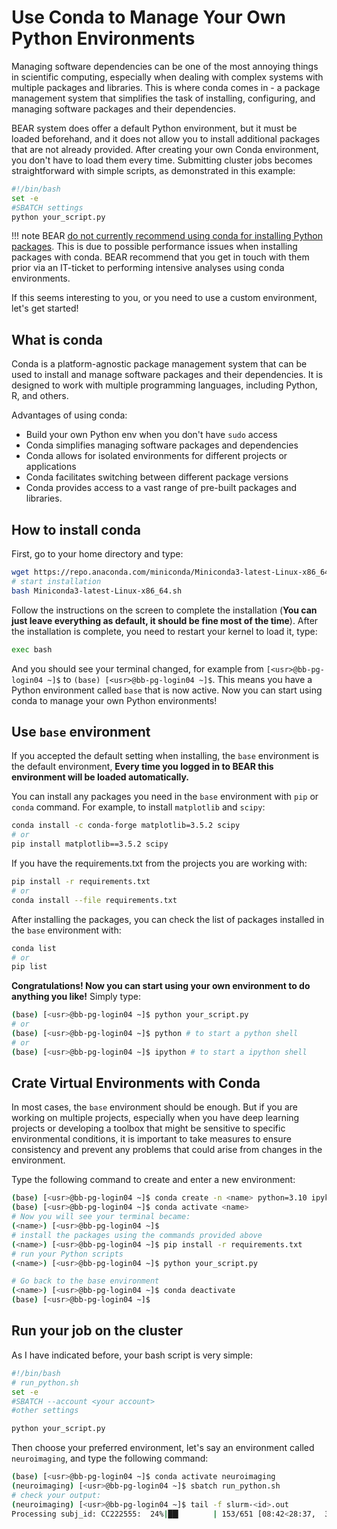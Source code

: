 # Use Conda to Manage Your Own Python Environments

Managing software dependencies can be one of the most annoying things in scientific computing,
especially when dealing with complex systems with multiple packages and libraries.
This is where conda comes in - a package management system that simplifies the task of installing, configuring,
and managing software packages and their dependencies.

BEAR system does offer a default Python environment, but it must be loaded beforehand,
and it does not allow you to install additional packages that are not already provided.
After creating your own Conda environment, you don't have to load them every time.
Submitting cluster jobs becomes straightforward with simple scripts, as demonstrated in this example:

```bash
#!/bin/bash
set -e
#SBATCH settings
python your_script.py
```

!!! note BEAR [do not currently recommend using conda for installing Python packages](https://docs.bear.bham.ac.uk/bluebear/software/self_installs_python/#tips). This is due to possible performance issues when installing packages with conda. BEAR recommend that you get in touch with them prior via an IT-ticket to performing intensive analyses using conda environments.

If this seems interesting to you, or you need to use a custom environment, let's get started!

## What is conda

Conda is a platform-agnostic package management system that can be used to install and manage software packages and their dependencies.
It is designed to work with multiple programming languages, including Python, R, and others.

Advantages of using conda:

* Build your own Python env when you don't have `sudo` access
* Conda simplifies managing software packages and dependencies
* Conda allows for isolated environments for different projects or applications
* Conda facilitates switching between different package versions
* Conda provides access to a vast range of pre-built packages and libraries.

## How to install conda

First, go to your home directory and type:

```bash
wget https://repo.anaconda.com/miniconda/Miniconda3-latest-Linux-x86_64.sh
# start installation
bash Miniconda3-latest-Linux-x86_64.sh
```

Follow the instructions on the screen to complete the installation (**You can just leave everything as default, it should be fine most of the time**).
After the installation is complete, you need to restart your kernel to load it, type:

```bash
exec bash
```

And you should see your terminal changed, for example from `[<usr>@bb-pg-login04 ~]$` to `(base) [<usr>@bb-pg-login04 ~]$`.
This means you have a Python environment called `base` that is now active.
Now you can start using conda to manage your own Python environments!

## Use `base` environment

If you accepted the default setting when installing, the `base` environment is the default environment,
**Every time you logged in to BEAR this environment will be loaded automatically.**

You can install any packages you need in the `base` environment with `pip` or `conda` command.
For example, to install `matplotlib` and `scipy`:

```bash
conda install -c conda-forge matplotlib=3.5.2 scipy
# or
pip install matplotlib==3.5.2 scipy
```

If you have the requirements.txt from the projects you are working with:

```bash
pip install -r requirements.txt
# or 
conda install --file requirements.txt
```

After installing the packages, you can check the list of packages installed in the `base` environment with:

```bash
conda list
# or 
pip list
```

**Congratulations! Now you can start using your own environment to do anything you like!** Simply type:

```bash
(base) [<usr>@bb-pg-login04 ~]$ python your_script.py
# or 
(base) [<usr>@bb-pg-login04 ~]$ python # to start a python shell
# or 
(base) [<usr>@bb-pg-login04 ~]$ ipython # to start a ipython shell
```

## Crate Virtual Environments with Conda

In most cases, the `base` environment should be enough.
But if you are working on multiple projects, especially when you have deep learning projects or developing a toolbox
that might be sensitive to specific environmental conditions, it is important to take measures to ensure consistency and prevent any problems that could arise from changes in the environment.

Type the following command to create and enter a new environment:

```bash
(base) [<usr>@bb-pg-login04 ~]$ conda create -n <name> python=3.10 ipykernel
(base) [<usr>@bb-pg-login04 ~]$ conda activate <name>
# Now you will see your terminal became:
(<name>) [<usr>@bb-pg-login04 ~]$
# install the packages using the commands provided above
(<name>) [<usr>@bb-pg-login04 ~]$ pip install -r requirements.txt
# run your Python scripts
(<name>) [<usr>@bb-pg-login04 ~]$ python your_script.py

# Go back to the base environment
(<name>) [<usr>@bb-pg-login04 ~]$ conda deactivate
(base) [<usr>@bb-pg-login04 ~]$ 
```

## Run your job on the cluster

As I have indicated before, your bash script is very simple:

```bash
#!/bin/bash
# run_python.sh
set -e
#SBATCH --account <your account>
#other settings

python your_script.py
```

Then choose your preferred environment, let's say an environment called `neuroimaging`, and type the following command:

```bash
(base) [<usr>@bb-pg-login04 ~]$ conda activate neuroimaging
(neuroimaging) [<usr>@bb-pg-login04 ~]$ sbatch run_python.sh
# check your output:
(neuroimaging) [<usr>@bb-pg-login04 ~]$ tail -f slurm-<id>.out 
Processing subj_id: CC222555:  24%|██▎       | 153/651 [08:42<28:37,  3.45
```
